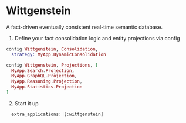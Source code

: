 # Wittgenstein

A fact-driven eventually consistent real-time semantic database.

1) Define your fact consolidation logic and entity projections via config

```ex
config Wittgenstein, Consolidation,
  strategy: MyApp.DynamicConsolidation 

config Wittgenstein, Projections, [
  MyApp.Search.Projection,
  MyApp.GraphQL.Projection,
  MyApp.Reasoning.Projection,
  MyApp.Statistics.Projection
]
```

2) Start it up

```
  extra_applications: [:wittgenstein]
```
